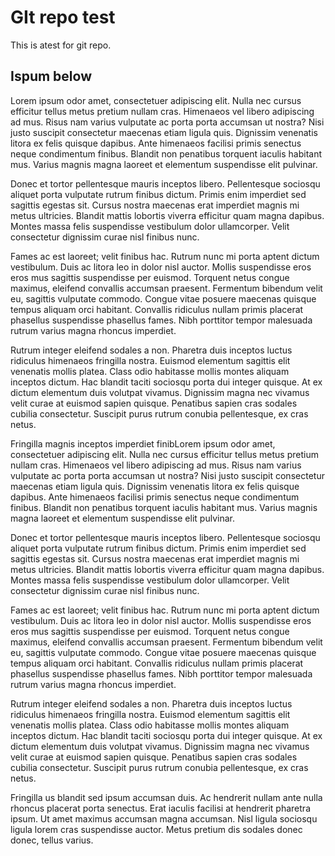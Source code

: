 # GIt repo test

This is  atest for git repo.

## Ispum below
Lorem ipsum odor amet, consectetuer adipiscing elit. Nulla nec cursus efficitur tellus metus pretium nullam cras. Himenaeos vel libero adipiscing ad mus. Risus nam varius vulputate ac porta porta accumsan ut nostra? Nisi justo suscipit consectetur maecenas etiam ligula quis. Dignissim venenatis litora ex felis quisque dapibus. Ante himenaeos facilisi primis senectus neque condimentum finibus. Blandit non penatibus torquent iaculis habitant mus. Varius magnis magna laoreet et elementum suspendisse elit pulvinar.

Donec et tortor pellentesque mauris inceptos libero. Pellentesque sociosqu aliquet porta vulputate rutrum finibus dictum. Primis enim imperdiet sed sagittis egestas sit. Cursus nostra maecenas erat imperdiet magnis mi metus ultricies. Blandit mattis lobortis viverra efficitur quam magna dapibus. Montes massa felis suspendisse vestibulum dolor ullamcorper. Velit consectetur dignissim curae nisl finibus nunc.

Fames ac est laoreet; velit finibus hac. Rutrum nunc mi porta aptent dictum vestibulum. Duis ac litora leo in dolor nisl auctor. Mollis suspendisse eros eros mus sagittis suspendisse per euismod. Torquent netus congue maximus, eleifend convallis accumsan praesent. Fermentum bibendum velit eu, sagittis vulputate commodo. Congue vitae posuere maecenas quisque tempus aliquam orci habitant. Convallis ridiculus nullam primis placerat phasellus suspendisse phasellus fames. Nibh porttitor tempor malesuada rutrum varius magna rhoncus imperdiet.

Rutrum integer eleifend sodales a non. Pharetra duis inceptos luctus ridiculus himenaeos fringilla nostra. Euismod elementum sagittis elit venenatis mollis platea. Class odio habitasse mollis montes aliquam inceptos dictum. Hac blandit taciti sociosqu porta dui integer quisque. At ex dictum elementum duis volutpat vivamus. Dignissim magna nec vivamus velit curae at euismod sapien quisque. Penatibus sapien cras sodales cubilia consectetur. Suscipit purus rutrum conubia pellentesque, ex cras netus.

Fringilla magnis inceptos imperdiet finibLorem ipsum odor amet, consectetuer adipiscing elit. Nulla nec cursus efficitur tellus metus pretium nullam cras. Himenaeos vel libero adipiscing ad mus. Risus nam varius vulputate ac porta porta accumsan ut nostra? Nisi justo suscipit consectetur maecenas etiam ligula quis. Dignissim venenatis litora ex felis quisque dapibus. Ante himenaeos facilisi primis senectus neque condimentum finibus. Blandit non penatibus torquent iaculis habitant mus. Varius magnis magna laoreet et elementum suspendisse elit pulvinar.

Donec et tortor pellentesque mauris inceptos libero. Pellentesque sociosqu aliquet porta vulputate rutrum finibus dictum. Primis enim imperdiet sed sagittis egestas sit. Cursus nostra maecenas erat imperdiet magnis mi metus ultricies. Blandit mattis lobortis viverra efficitur quam magna dapibus. Montes massa felis suspendisse vestibulum dolor ullamcorper. Velit consectetur dignissim curae nisl finibus nunc.

Fames ac est laoreet; velit finibus hac. Rutrum nunc mi porta aptent dictum vestibulum. Duis ac litora leo in dolor nisl auctor. Mollis suspendisse eros eros mus sagittis suspendisse per euismod. Torquent netus congue maximus, eleifend convallis accumsan praesent. Fermentum bibendum velit eu, sagittis vulputate commodo. Congue vitae posuere maecenas quisque tempus aliquam orci habitant. Convallis ridiculus nullam primis placerat phasellus suspendisse phasellus fames. Nibh porttitor tempor malesuada rutrum varius magna rhoncus imperdiet.

Rutrum integer eleifend sodales a non. Pharetra duis inceptos luctus ridiculus himenaeos fringilla nostra. Euismod elementum sagittis elit venenatis mollis platea. Class odio habitasse mollis montes aliquam inceptos dictum. Hac blandit taciti sociosqu porta dui integer quisque. At ex dictum elementum duis volutpat vivamus. Dignissim magna nec vivamus velit curae at euismod sapien quisque. Penatibus sapien cras sodales cubilia consectetur. Suscipit purus rutrum conubia pellentesque, ex cras netus.

Fringilla us blandit sed ipsum accumsan duis. Ac hendrerit nullam ante nulla rhoncus placerat porta senectus. Erat iaculis facilisi at hendrerit pharetra ipsum. Ut amet maximus accumsan magna accumsan. Nisl ligula sociosqu ligula lorem cras suspendisse auctor. Metus pretium dis sodales donec donec, tellus varius.